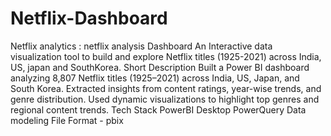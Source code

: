 # Netflix-Dashboard


Netflix analytics : netflix analysis Dashboard
An Interactive data visualization tool to build and explore Netflix titles (1925-2021) across India, US, japan and SouthKorea.
Short Description
Built a Power BI dashboard analyzing 8,807 Netflix titles (1925–2021) across India, US, Japan, and South Korea.
Extracted insights from content ratings, year-wise trends, and genre distribution.
Used dynamic visualizations to highlight top genres and regional content trends. 
Tech Stack
PowerBI Desktop
PowerQuery
Data modeling
File Format - pbix
